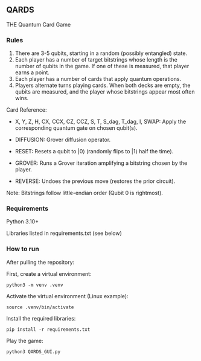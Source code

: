 ## QARDS
THE Quantum Card Game

### Rules
1. There are 3-5 qubits, starting in a random (possibly entangled) state.
2. Each player has a number of target bitstrings whose length is the number of qubits in the game.
   If one of these is measured, that player earns a point.
3. Each player has a number of cards that apply quantum operations.
4. Players alternate turns playing cards. When both decks are empty, the qubits are measured, and the player whose bitstrings appear most often wins.

Card Reference:

- X, Y, Z, H, CX, CCX, CZ, CCZ, S, T, S_dag, T_dag, I, SWAP:
    Apply the corresponding quantum gate on chosen qubit(s).

- DIFFUSION: Grover diffusion operator.

- RESET: Resets a qubit to |0⟩ (randomly flips to |1⟩ half the time).

- GROVER: Runs a Grover iteration amplifying a bitstring chosen by the player.

- REVERSE: Undoes the previous move (restores the prior circuit).

Note: Bitstrings follow little-endian order (Qubit 0 is rightmost).

### Requirements

Python 3.10+

Libraries listed in requirements.txt (see below)

### How to run
After pulling the repository:

First, create a virtual environment:

```
python3 -m venv .venv
```

Activate the virtual environment (Linux example):

```
source .venv/bin/activate
```

Install the required libraries:

```
pip install -r requirements.txt
```

Play the game:

```
python3 QARDS_GUI.py
```